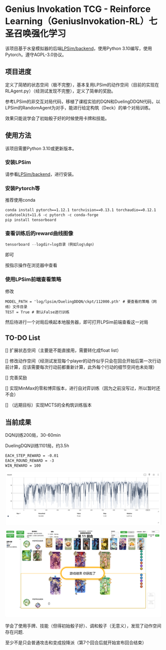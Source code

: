 # Genius Invokation TCG - Reinforce Learning（GeniusInvokation-RL）七圣召唤强化学习

该项目基于水皇模拟器的后端[LPSim/backend](https://github.com/LPSim/backend)，使用Python 3.10编写，使用Pytorch。遵守AGPL-3.0协议。



## 项目进度

定义了简陋的状态空间（极不完整），基本复用LPSim的动作空间（目前的实现在RLAgent.py）（经测试发现不完整），定义了简单的奖励。

参考LPSim的非交互对局代码，移植了课程实验的DQN和DuelingDDQN代码，以LPSim的RandomAgent为对手，能进行给定构筑（Deck）的单个对局训练。

效果只能说学会了初始骰子好的时候使用卡牌和技能。



## 使用方法

该项目需要Python 3.10或更新版本。

### 安装LPSim

请参看[LPSim/backend](https://github.com/LPSim/backend)，进行安装。

### 安装Pytorch等

推荐使用conda

```
conda install pytorch==1.12.1 torchvision==0.13.1 torchaudio==0.12.1 cudatoolkit=11.6 -c pytorch -c conda-forge
pip install tensorboard
```

### 查看训练后的reward曲线图像

```powershell
tensorboard --logdir=log目录（例如log\dqn）
```

即可

按指示操作在浏览器中查看

### 使用LPSim前端查看策略

修改

```
MODEL_PATH = 'log/lpsim/DuelingDDQN/ckpt/112000.pth' # 要查看的策略（网络）文件目录
TEST = True # 默认False进行训练
```

然后待进行一个对局后唤起本地服务器，即可打开LPSim前端查看这一对局



## TO-DO List

[] 扩展状态空间（主要是不能直接用，需要转化成float list）

[] 修改动作空间（经测试发现每个player的动作似乎只会在回合开始后第一次行动前计算，应该需要每次行动前都重新计算，此外每个行动的细节空间也未处理）

[] 完善奖励

[] 实现MinMax的零和博弈版本，进行自对弈训练（因为之前没写过，所以暂时还不会）

[] （远期目标）实现MCTS的全构筑训练版本



## 当前成果

DQN训练200局，30-60min

DuelingDQN训练1101局，约3.5h

```
EACH_STEP_REWARD = -0.01
EACH_ROUND_REWARD = -3
WIN_REWARD = 100
```

![DuelingDDQN_reward](./picture/DuelingDDQN_reward.png)

![DuelingDDQN_match](./picture/DuelingDDQN_match.png)

学会了使用手牌、技能（但得初始骰子好）、调和骰子（无意义），发现了动作空间存在问题.

至少不是只会普通攻击和变成投降派（第7个回合后就开始宣布回合结束）